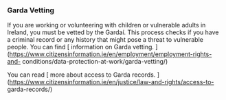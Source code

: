 ###  **Garda Vetting**

If you are working or volunteering with children or vulnerable adults in
Ireland, you must be vetted by the Gardaí. This process checks if you have a
criminal record or any history that might pose a threat to vulnerable people.
You can find [ information on Garda vetting.
](https://www.citizensinformation.ie/en/employment/employment-rights-and-
conditions/data-protection-at-work/garda-vetting/)

You can read [ more about access to Garda records.
](https://www.citizensinformation.ie/en/justice/law-and-rights/access-to-
garda-records/)

